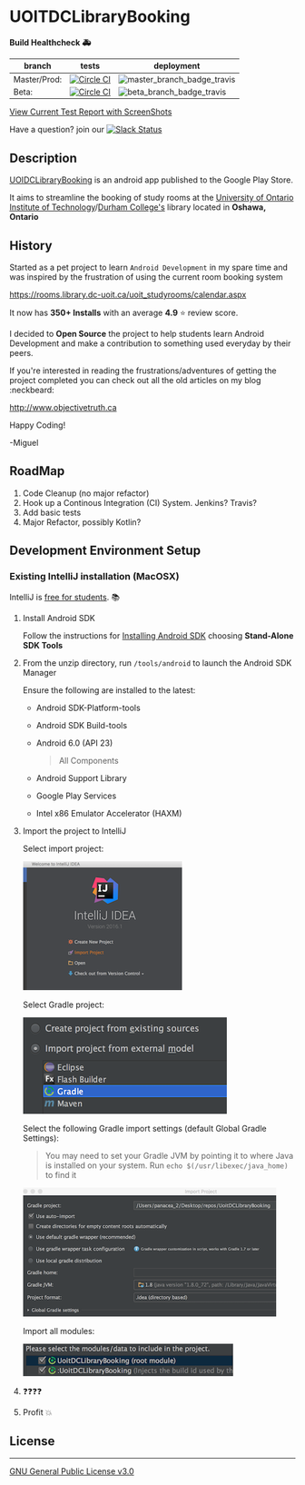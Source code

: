 # UOITDCLibraryBooking

**Build Healthcheck :ambulance:**

| branch | tests | deployment |
| --- | --- | --- |
| Master/Prod: | [![Circle CI](https://circleci.com/gh/ObjectiveTruth/UoitDCLibraryBooking/tree/master.svg?style=shield)](https://circleci.com/gh/ObjectiveTruth/UoitDCLibraryBooking/tree/master) | ![master_branch_badge_travis](https://travis-ci.org/ObjectiveTruth/UoitDCLibraryBooking.svg?branch=master) |
| Beta: | [![Circle CI](https://circleci.com/gh/ObjectiveTruth/UoitDCLibraryBooking/tree/beta.svg?style=shield)](https://circleci.com/gh/ObjectiveTruth/UoitDCLibraryBooking/tree/beta) | ![beta_branch_badge_travis](https://travis-ci.org/ObjectiveTruth/UoitDCLibraryBooking.svg?branch=beta) |

[View Current Test Report with ScreenShots](http://testreports.uoitdclibrarybooking.objectivetruth.ca/)


Have a question? join our
[![Slack Status](http://uoitdclibrarybookingslackin.objectivetruth.ca/badge.svg)](http://uoitdclibrarybookingslackin.objectivetruth.ca)

## Description

[UOIDCLibraryBooking](https://play.google.com/store/apps/details?id=com.objectivetruth.uoitlibrarybooking) is an android app published to the Google Play Store.

It aims to streamline the booking of study rooms at the [University of Ontario Institute of Technology](https://www.uoit.ca)/[Durham College's](https://www.durhamcollege.ca) library located in **Oshawa, Ontario**

## History

Started as a pet project to learn `Android Development` in my spare time and was inspired by the frustration of using the current room booking system

https://rooms.library.dc-uoit.ca/uoit_studyrooms/calendar.aspx

It now has **350+ Installs** with an average **4.9** :star: review score.

I decided to **Open Source** the project to help students learn Android Development and make a contribution to something used everyday by their peers.

If you're interested in reading the frustrations/adventures of getting the project completed you can check out all the old articles on my blog :neckbeard:

http://www.objectivetruth.ca

Happy Coding!

-Miguel

## RoadMap

1. Code Cleanup (no major refactor)
2. Hook up a Continous Integration (CI) System. Jenkins? Travis?
3. Add basic tests
4. Major Refactor, possibly Kotlin?

## Development Environment Setup

### Existing IntelliJ installation (MacOSX)

IntelliJ is [free for students](https://www.jetbrains.com/student/). :books:

1. Install Android SDK

    Follow the instructions for [Installing Android SDK](http://developer.android.com/sdk/installing/index.html) choosing **Stand-Alone SDK Tools**

2. From the unzip directory, run `/tools/android` to launch the Android SDK Manager

    Ensure the following are installed to the latest:

    * Android SDK-Platform-tools

    * Android SDK Build-tools

    * Android 6.0 (API 23) 

        >All Components

    * Android Support Library

    * Google Play Services

    * Intel x86 Emulator Accelerator (HAXM)

3. Import the project to IntelliJ

    Select import project:

    ![import_project_pic](readme_pictures/import_project.png)

    Select Gradle project:

    ![gradle_model_import](readme_pictures/gradle_import.png)

    Select the following Gradle import settings (default Global Gradle Settings):
        
    >You may need to set your Gradle JVM by pointing it to where Java is installed on your system. Run `echo $(/usr/libexec/java_home)` to find it

    ![gradle_import_settings](readme_pictures/gradle_import_settings.png)

    Import all modules:

    ![select_all_modules](readme_pictures/select_all_modules.png)

4. :question::question::question::question:

5. Profit :boom:

## License

--------

[GNU General Public License v3.0](http://choosealicense.com/licenses/gpl-3.0/#)


